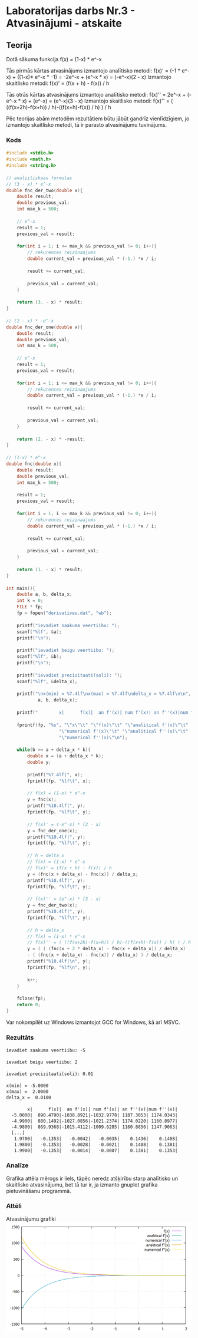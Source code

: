 # Laboratorijas darbs Nr.3 - Atvasinājumi - atskaite

## Teorija

Dotā sākuma funkcija f(x) = (1-x) * e^-x

Tās pirmās kārtas atvasinājums izmantojo analītisko metodi:
f(x)' = (-1 * e^-x) + ((1-x)* e^-x * -1) = -2e^-x + (e^-x * x) = (-e^-x)(2 - x)
Izmantojo skaitlisko metodi:
f(x)' = (f(x + h) - f(x)) / h

Tās otrās kārtas atvasinājums izmantojo analītisko metodi:
f(x)'' = 2e^-x + (-e^-x * x) + (e^-x) = (e^-x)(3 - x)
Izmantojo skaitlisko metodi:
f(x)'' = ( ((f(x+2h)-f(x+h)) / h)-((f(x+h)-f(x)) / h) ) / h

Pēc teorijas abām metodēm rezultātiem būtu jābūt gandrīz vienlīdzīgiem, jo izmantojo skaitlisko metodi, tā ir parasto atvasinājumu tuvinājums.

### Kods
```C
#include <stdio.h>
#include <math.h>
#include <string.h>

// analiitiskaas formulas
// (3 - x) * e^-x
double fnc_der_two(double x){
	double result;
	double previous_val;
	int max_k = 500;
	
	// e^-x
	result = 1;
	previous_val = result;
	
	for(int i = 1; i <= max_k && previous_val != 0; i++){
		// rekurences reizinaajums
		double current_val = previous_val * (-1.) *x / i;
		
		result += current_val;
		
		previous_val = current_val;
	}
	
	return (3. - x) * result;
}

// (2 - x) * -e^-x
double fnc_der_one(double x){
	double result;
	double previous_val;
	int max_k = 500;
	
	// e^-x
	result = 1;
	previous_val = result;
	
	for(int i = 1; i <= max_k && previous_val != 0; i++){
		// rekurences reizinaajums
		double current_val = previous_val * (-1.) *x / i;
		
		result += current_val;
		
		previous_val = current_val;
	}
	
	return (2. - x) * -result;
}

// (1-x) * e^-x
double fnc(double x){
	double result;
	double previous_val;
	int max_k = 500;
	
	result = 1;
	previous_val = result;
	
	for(int i = 1; i <= max_k && previous_val != 0; i++){
		// rekurences reizinaajums
		double current_val = previous_val * (-1.) *x / i;
		
		result += current_val;
		
		previous_val = current_val;
	}

	return (1. - x) * result;
}

int main(){
	double a, b, delta_x;
	int k = 0;
	FILE * fp;
	fp = fopen("derivatives.dat", "wb");
	
	printf("ievadiet saakuma veertiibu: ");
	scanf("%lf", &a);
	printf("\n");
	
	printf("ievadiet beigu veertiibu: ");
	scanf("%lf", &b);
	printf("\n");
	
	printf("ievadiet precizitaati(soli): ");
	scanf("%lf", &delta_x);
	
	printf("\nx(min) = %7.4lf\nx(max) = %7.4lf\ndelta_x = %7.4lf\n\n",
			a, b, delta_x);
	
	printf("        x|      f(x)|  an f'(x)| num f'(x)| an f''(x)|num f''(x)|\n");
	
	fprintf(fp, "%s", "\"x\"\t" "\"f(x)\"\t" "\"analitical f'(x)\"\t"
					"\"numerical f'(x)\"\t" "\"analitical f''(x)\"\t"
					"\"numerical f''(x)\"\n");
	
	while(b >= a + delta_x * k){
		double x = (a + delta_x * k);
		double y;
		
		printf("%7.4lf|", x);
		fprintf(fp, "%lf\t", x);
		
		// f(x) = (1-x) * e^-x
		y = fnc(x);
		printf("%10.4lf|", y);
		fprintf(fp, "%lf\t", y);
		
		// f(x)' = (-e^-x) * (2 - x)
		y = fnc_der_one(x);
		printf("%10.4lf|", y);
		fprintf(fp, "%lf\t", y);
		
		// h = delta_x
		// f(x) = (1-x) * e^-x
		// f(x)' = (f(x + h) - f(x)) / h
		y = (fnc(x + delta_x) - fnc(x)) / delta_x; 
		printf("%10.4lf|", y);
		fprintf(fp, "%lf\t", y);
		
		// f(x)'' = (e^-x) * (3 - x)
		y = fnc_der_two(x); 
		printf("%10.4lf|", y);
		fprintf(fp, "%lf\t", y);
		
		// h = delta_x
		// f(x) = (1-x) * e^-x
		// f(x)'' = ( ((f(x+2h)-f(x+h)) / h)-((f(x+h)-f(x)) / h) ) / h
		y = ( ( (fnc(x + 2 * delta_x) - fnc(x + delta_x)) / delta_x)
		- ( (fnc(x + delta_x) - fnc(x)) / delta_x) ) / delta_x; 
		printf("%10.4lf|\n", y);
		fprintf(fp, "%lf\n", y);
		
		k++;
	}
	
	fclose(fp);
	return 0;
}
```
Var nokompilēt uz Windows izmantojot GCC for Windows, kā arī MSVC. 

### Rezultāts
```
ievadiet saakuma veertiibu: -5

ievadiet beigu veertiibu: 2

ievadiet precizitaati(soli): 0.01

x(min) = -5.0000
x(max) =  2.0000
delta_x =  0.0100

        x|      f(x)|  an f'(x)| num f'(x)| an f''(x)|num f''(x)|
  -5.0000|  890.4790|-1038.8921|-1032.9778| 1187.3053| 1174.0343|
  -4.9900|  880.1492|-1027.0856|-1021.2374| 1174.0220| 1160.8977|
  -4.9800|  869.9368|-1015.4112|-1009.6285| 1160.8856| 1147.9063|
  [...]
   1.9700|   -0.1353|   -0.0042|   -0.0035|    0.1436|    0.1408|
   1.9800|   -0.1353|   -0.0028|   -0.0021|    0.1408|    0.1381|
   1.9900|   -0.1353|   -0.0014|   -0.0007|    0.1381|    0.1353|

```

### Analīze

Grafika attēla mērogs ir liels, tāpēc neredz atšķirību starp analītisko un skaitlisko atvasinājumu, bet tā tur ir, ja izmanto gnuplot grafika pietuvināšanu programmā.

### Attēli
Atvasinājumu grafiki
![Atvasinājumu grafiki](https://raw.githubusercontent.com/okass/RTR105/master/works/3lw_derivatives/graph.png)

